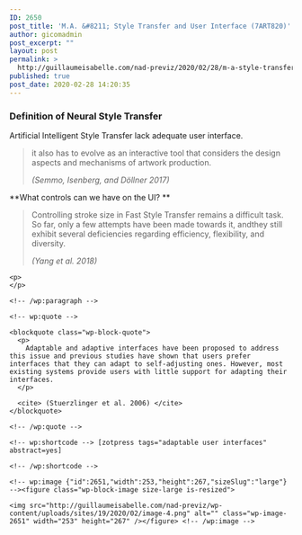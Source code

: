 ```yaml
---
ID: 2650
post_title: 'M.A. &#8211; Style Transfer and User Interface (7ART820)'
author: gicomadmin
post_excerpt: ""
layout: post
permalink: >
  http://guillaumeisabelle.com/nad-previz/2020/02/28/m-a-style-transfer-and-user-interface-7art820/
published: true
post_date: 2020-02-28 14:20:35
---
```

<!-- wp:heading {"level":3} -->

### Definition of Neural Style Transfer

<!-- /wp:heading -->

<!-- wp:paragraph -->



<!-- /wp:paragraph -->

<!-- wp:more -->

<!--more-->

<!-- /wp:more -->

<!-- wp:paragraph -->

Artificial Intelligent Style Transfer lack adequate user interface. 

<!-- /wp:paragraph -->

<!-- wp:quote -->

<blockquote class="wp-block-quote">
  <p>
    it also has to evolve as an interactive tool that considers the design aspects and mechanisms of artwork production.
  </p>
  
  <cite>(Semmo, Isenberg, and Döllner 2017)</cite>
</blockquote>

<!-- /wp:quote -->

<!-- wp:paragraph -->

**What controls can we have on the UI? **

<!-- /wp:paragraph -->

<!-- wp:quote -->

<blockquote class="wp-block-quote">
  <p>
    Controlling stroke size in Fast Style Transfer remains a difficult task. So far, only a few attempts have been made towards it, andthey still exhibit several deficiencies regarding efficiency, flexibility, and diversity.
  </p>
  
  <cite> (Yang et al. 2018) </cite>
</blockquote>

<!-- /wp:quote -->

<!-- wp:group -->

<div class="wp-block-group">
  <div class="wp-block-group__inner-container">
    <!-- wp:paragraph -->
    
    <p>
    </p>
    
    <!-- /wp:paragraph -->
    
    <!-- wp:quote -->
    
    <blockquote class="wp-block-quote">
      <p>
        Adaptable and adaptive interfaces have been proposed to address this issue and previous studies have shown that users prefer interfaces that they can adapt to self-adjusting ones. However, most existing systems provide users with little support for adapting their interfaces.
      </p>
      
      <cite> (Stuerzlinger et al. 2006) </cite>
    </blockquote>
    
    <!-- /wp:quote -->
    
    <!-- wp:shortcode --> [zotpress tags="adaptable user interfaces" abstract=yes] 
    
    <!-- /wp:shortcode -->
    
    <!-- wp:image {"id":2651,"width":253,"height":267,"sizeSlug":"large"} --><figure class="wp-block-image size-large is-resized">
    
    <img src="http://guillaumeisabelle.com/nad-previz/wp-content/uploads/sites/19/2020/02/image-4.png" alt="" class="wp-image-2651" width="253" height="267" /></figure> <!-- /wp:image -->
  </div>
</div>

<!-- /wp:group -->

<!-- wp:paragraph -->



<!-- /wp:paragraph -->